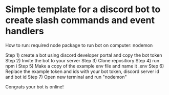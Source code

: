 # Simple template for a discord bot to create slash commands and event handlers

How to run:
required node package to run bot on computer: nodemon

Step 1) create a bot using discord developer portal and copy the bot token
Step 2) Invite the bot to your server
Step 3) Clone repositiory 
Step 4) run npm i
Step 5) Make a copy of the example env file and name it .env
Step 6) Replace the example token and ids with your bot token, discord server id and bot id
Step 7) Open new terminal and run "nodemon"

Congrats your bot is online!
